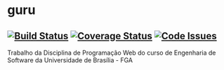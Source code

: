 # guru
[![Build Status](https://travis-ci.org/vitornere/guru.svg?branch=master)](https://travis-ci.org/vitornere/guru)
[![Coverage Status](https://coveralls.io/repos/github/vitornere/guru/badge.svg)](https://coveralls.io/github/vitornere/guru)
[![Code Issues](https://www.quantifiedcode.com/api/v1/project/09160604427e48f7a3302029a0ef4c82/badge.svg)](https://www.quantifiedcode.com/app/project/09160604427e48f7a3302029a0ef4c82)
----------------------------------------------------------------------------------------------------------------
Trabalho da Disciplina de Programação Web do curso de Engenharia de Software da Universidade de Brasília - FGA

